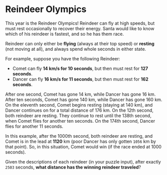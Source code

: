 # Reindeer Olympics

This year is the Reindeer Olympics! Reindeer can fly at high speeds, but must rest occasionally to recover their energy.
Santa would like to know which of his reindeer is fastest, and so he has them race.

Reindeer can only either be **flying** (always at their top speed) or **resting** (not moving at all), and always spend
whole seconds in either state.

For example, suppose you have the following Reindeer:

- Comet can fly **14 km/s for 10 seconds**, but then must rest for **127 seconds**.
- Dancer can fly **16 km/s for 11 seconds**, but then must rest for **162 seconds**.

After one second, Comet has gone 14 km, while Dancer has gone 16 km. After ten seconds, Comet has gone 140 km, while
Dancer has gone 160 km. On the eleventh second, Comet begins resting (staying at 140 km), and Dancer continues on for a
total distance of 176 km. On the 12th second, both reindeer are resting. They continue to rest until the 138th second,
when Comet flies for another ten seconds. On the 174th second, Dancer flies for another 11 seconds.

In this example, after the 1000th second, both reindeer are resting, and Comet is in the lead at **1120** km (poor
Dancer has only gotten `1056` km by that point). So, in this situation, Comet would win (if the race ended at 1000
seconds).

Given the descriptions of each reindeer (in your puzzle input), after exactly `2503` seconds, **what distance has the
winning reindeer traveled**?
